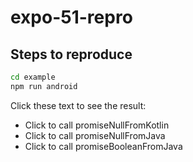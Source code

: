 # expo-51-repro

## Steps to reproduce

```sh
cd example
npm run android
```

Click these text to see the result:

- Click to call promiseNullFromKotlin
- Click to call promiseNullFromJava
- Click to call promiseBooleanFromJava

